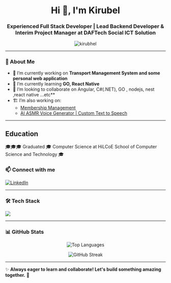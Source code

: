 <h1 align="center">Hi 👋, I'm Kirubel</h1>
<h3 align="center">Experienced Full Stack Developer | Lead Backend Developer & Interim Project Manager at DAFTech Social ICT Solution</h3>

<p align="center">
  <img src="https://komarev.com/ghpvc/?username=kirubhel&label=Profile%20views&color=0e75b6&style=flat" alt="kirubhel" />
</p>



---

### 🚀 About Me  
- 🔭 I’m currently working on **Transport Management System and some personal web application**  
- 🌱 I’m currently learning **GO, React Native**
- 👯 I’m looking to collaborate on Angular, C#(.NET), GO , nodejs, nest ,react native ...etc** 
- 🏗️ I’m also working on:  
  - [Membership Management](https://abizeermembership.com/)  
  - [AI ASMR Voice Generator | Custom Text to Speech](https://www.asmrtts.com/)  

---

## Education
🎓🎓🎓 Graduated 🎓 Computer Science at HiLCoE School of Computer Science and Technology 🎓


### 📫 Connect with me  
<p align="left">
  <a href="https://linkedin.com/in/kirubel-gizaw-b8bab1244/" target="_blank">
    <img src="https://img.shields.io/badge/LinkedIn-0077B5?style=for-the-badge&logo=linkedin&logoColor=white" alt="LinkedIn"/>
  </a>
</p>

---

### 🛠️ Tech Stack  
<p align="left">
  <img src="https://skillicons.dev/icons?i=angular,react,nextjs,typescript,javascript,html,css,tailwind,bootstrap,nodejs,nestjs,python,cs,dotnet,postgres,mysql,mongodb,firebase,azure,docker" />
</p>

---

### 📊 GitHub Stats  
<p align="center">
  <img src="https://github-readme-stats.vercel.app/api/top-langs/?username=kirubhel&layout=compact&theme=radical" alt="Top Languages"/>
</p>

<p align="center">
  <img src="https://github-readme-streak-stats.herokuapp.com/?user=kirubhel&theme=radical" alt="GitHub Streak"/>
</p>


---

✨ **Always eager to learn and collaborate! Let's build something amazing together.** 🚀
